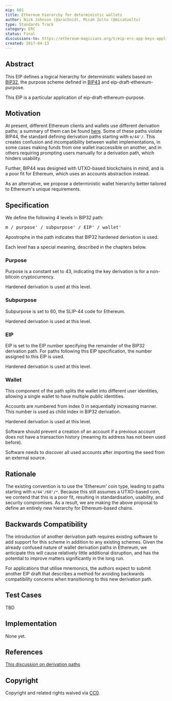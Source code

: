 ```yaml
---
eip: 601
title: Ethereum hierarchy for deterministic wallets
author: Nick Johnson (@arachnid), Micah Zoltu (@micahzoltu)
type: Standards Track
category: ERC
status: Final
discussions-to: https://ethereum-magicians.org/t/eip-erc-app-keys-application-specific-wallet-accounts/2742
created: 2017-04-13
---
```


## Abstract
This EIP defines a logical hierarchy for deterministic wallets based on [BIP32](https://github.com/bitcoin/bips/blob/master/bip-0032.mediawiki), the purpose scheme defined in [BIP43](https://github.com/bitcoin/bips/blob/master/bip-0043.mediawiki) and eip-draft-ethereum-purpose.

This EIP is a particular application of eip-draft-ethereum-purpose.

## Motivation
At present, different Ethereum clients and wallets use different derivation paths; a summary of them can be found [here](https://github.com/ethereum/EIPs/issues/84#issuecomment-292324521). Some of these paths violate BIP44, the standard defining derivation paths starting with `m/44'/`. This creates confusion and incompatibility between wallet implementations, in some cases making funds from one wallet inaccessible on another, and in others requiring prompting users manually for a derivation path, which hinders usability.

Further, BIP44 was designed with UTXO-based blockchains in mind, and is a poor fit for Ethereum, which uses an accounts abstraction instead.

As an alternative, we propose a deterministic wallet hierarchy better tailored to Ethereum's unique requirements.

## Specification
We define the following 4 levels in BIP32 path:

<pre>
m / purpose' / subpurpose' / EIP' / wallet'
</pre>

Apostrophe in the path indicates that BIP32 hardened derivation is used.

Each level has a special meaning, described in the chapters below.

### Purpose

Purpose is a constant set to 43, indicating the key derivation is for a non-bitcoin cryptocurrency.

Hardened derivation is used at this level.

### Subpurpose
Subpurpose is set to 60, the SLIP-44 code for Ethereum.

Hardened derivation is used at this level.

### EIP
EIP is set to the EIP number specifying the remainder of the BIP32 derivation path. For paths following this EIP specification, the number assigned to this EIP is used.

Hardened derivation is used at this level.

### Wallet
This component of the path splits the wallet into different user identities, allowing a single wallet to have multiple public identities.

Accounts are numbered from index 0 in sequentially increasing manner. This number is used as child index in BIP32 derivation.

Hardened derivation is used at this level.

Software should prevent a creation of an account if a previous account does not have a transaction history (meaning its address has not been used before).

Software needs to discover all used accounts after importing the seed from an external source.

## Rationale
The existing convention is to use the 'Ethereum' coin type, leading to paths starting with `m/44'/60'/*`. Because this still assumes a UTXO-based coin, we contend that this is a poor fit, resulting in standardisation, usability, and security compromises. As a result, we are making the above proposal to define an entirely new hierarchy for Ethereum-based chains.

## Backwards Compatibility
The introduction of another derivation path requires existing software to add support for this scheme in addition to any existing schemes. Given the already confused nature of wallet derivation paths in Ethereum, we anticipate this will cause relatively little additional disruption, and has the potential to improve matters significantly in the long run.

For applications that utilise mnemonics, the authors expect to submit another EIP draft that describes a method for avoiding backwards compatibility concerns when transitioning to this new derivation path.

## Test Cases
TBD

## Implementation
None yet.

## References
[This discussion on derivation paths](https://github.com/ethereum/EIPs/issues/84)

## Copyright
Copyright and related rights waived via [CC0](../LICENSE.md).
